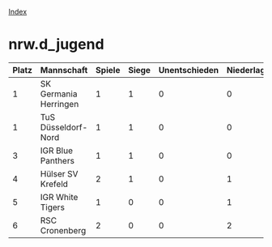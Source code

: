 [Index](./README.md)

# nrw.d_jugend

| Platz |  Mannschaft |  Spiele |  Siege |  Unentschieden |  Niederlagen |  Tore |  Differenz |  Punkte | 
| --- |  --- |  --- |  --- |  --- |  --- |  --- |  --- |  --- |  
|  1 |   SK Germania Herringen |   1 |   1 |   0 |   0 |   4:1 |   3 |   3 |  
|  1 |   TuS Düsseldorf-Nord |   1 |   1 |   0 |   0 |   4:1 |   3 |   3 |  
|  3 |   IGR Blue Panthers |   1 |   1 |   0 |   0 |   3:1 |   2 |   3 |  
|  4 |   Hülser SV Krefeld |   2 |   1 |   0 |   1 |   3:4 |   -1 |   3 |  
|  5 |   IGR White Tigers |   1 |   0 |   0 |   1 |   1:2 |   -1 |   0 |  
|  6 |   RSC Cronenberg |   2 |   0 |   0 |   2 |   2:8 |   -6 |   0 |  
